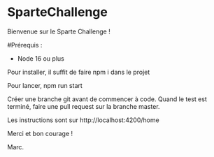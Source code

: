 # SparteChallenge

Bienvenue sur le Sparte Challenge !

#Prérequis :
- Node 16 ou plus

Pour installer, il suffit de faire npm i dans le projet

Pour lancer, npm run start

Créer une branche git avant de commencer à code.
Quand le test est terminé, faire une pull request sur la branche master.

Les instructions sont sur http://localhost:4200/home

Merci et bon courage !


Marc.
